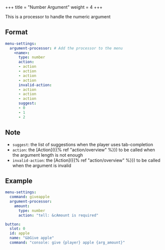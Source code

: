 +++
title = "Number Argument"
weight = 4
+++

This is a processor to handle the numeric argument

## Format

```yaml
menu-settings:
  argument-processor: # Add the processor to the menu
    <name>:
      type: number
      action:
      - action
      - action
      - action
      - action
      invalid-action:
      - action
      - action
      - action
      suggest:
      - 0
      - 1
      - 2
```

## Note

* `suggest`: the list of suggestions when the player uses tab-completion
* `action`: the [Action]({{% ref "action/overview" %}}) to be called when the argument length is not enough
* `invalid-action`: the [Action]({{% ref "action/overview" %}}) to be called when the argument is invalid

## Example

```yaml
menu-settings:
  command: giveapple
  argument-processor:
    amount:
      type: number
      action: "tell: &cAmount is required"

button:
  slot: 0
  id: apple
  name: "&bGive apple"
  command: "console: give {player} apple {arg_amount}"
```
